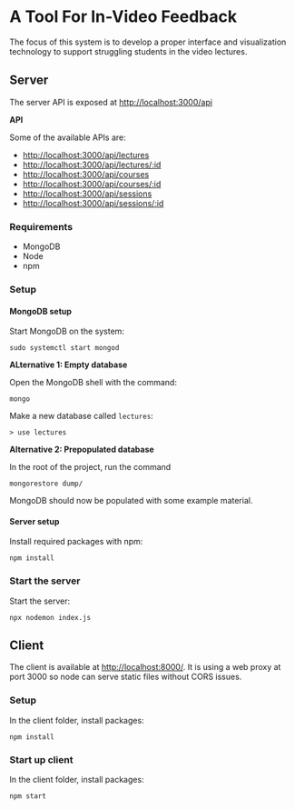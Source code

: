 # A Tool For In-Video Feedback

The focus of this system is to develop a proper interface and
visualization technology to support struggling students in the
video lectures.

## Server

The server API is exposed at [http://localhost:3000/api](http://localhost:3000/api)

**API**

Some of the available APIs are:

* [http://localhost:3000/api/lectures](http://localhost:3000/api/lectures)
* [http://localhost:3000/api/lectures/:id](http://localhost:3000/api/lectures/:id)
* [http://localhost:3000/api/courses](http://localhost:3000/api/courses)
* [http://localhost:3000/api/courses/:id](http://localhost:3000/api/courses/:id)
* [http://localhost:3000/api/sessions](http://localhost:3000/api/sessions)
* [http://localhost:3000/api/sessions/:id](http://localhost:3000/api/sessions/:id)


### Requirements
*   MongoDB
*   Node
*   npm


### Setup

#### MongoDB setup

Start MongoDB on the system:
```
sudo systemctl start mongod
```


**ALternative 1: Empty database**

Open the MongoDB shell with the command:

```
mongo
```

Make a new database called `lectures`:

```
> use lectures
```

**Alternative 2: Prepopulated database**

In the root of the project, run the command
```
mongorestore dump/
```

MongoDB should now be populated with some example material.


#### Server setup

Install required packages with npm:

```
npm install
```


### Start the server

Start the server:

```
npx nodemon index.js
```

## Client

The client is available at [http://localhost:8000/](http://localhost:8000/).
It is using a web proxy at port 3000 so node can serve static
files without CORS issues.

### Setup

In the client folder, install packages:

```
npm install
```

### Start up client

In the client folder, install packages:
```
npm start
```

